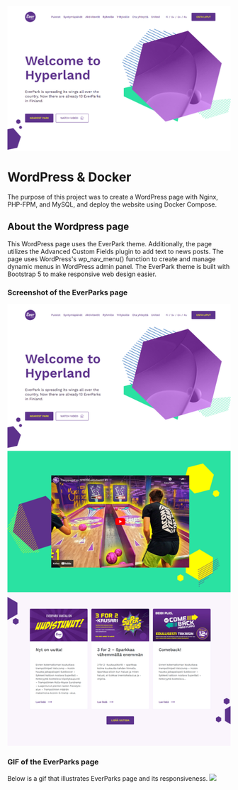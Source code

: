 <img src="/wordpress/wp-content/uploads/2023/06/everparks-main-view.png">

# WordPress & Docker

The purpose of this project was to create a WordPress page with Nginx, PHP-FPM, and MySQL, and deploy the website using Docker Compose. 

## About the Wordpress page

This WordPress page uses the EverPark theme. Additionally, the page utilizes the Advanced Custom Fields plugin to add text to news posts. The page uses WordPress's wp_nav_menu() function to create and manage dynamic menus in WordPress admin panel. The EverPark theme is built with Bootstrap 5 to make responsive web design easier.

### Screenshot of the EverParks page
<img src="/wordpress/wp-content/uploads/2023/06/everparks-page.png">

### GIF of the EverParks page
Below is a gif that illustrates EverParks page and its responsiveness.
<img src="/wordpress/wp-content/uploads/2023/06/everparks-page.gif">